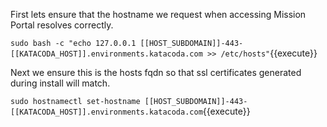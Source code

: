 First lets ensure that the hostname we request when accessing Mission Portal resolves correctly.

`sudo bash -c "echo 127.0.0.1 [[HOST_SUBDOMAIN]]-443-[[KATACODA_HOST]].environments.katacoda.com >> /etc/hosts"`{{execute}}

Next we ensure this is the hosts fqdn so that ssl certificates generated during install will match.

`sudo hostnamectl set-hostname [[HOST_SUBDOMAIN]]-443-[[KATACODA_HOST]].environments.katacoda.com`{{execute}}
